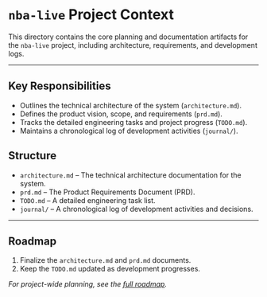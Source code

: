 # `nba-live` Project Context

This directory contains the core planning and documentation artifacts for the `nba-live` project, including architecture, requirements, and development logs.

---

## Key Responsibilities

*   Outlines the technical architecture of the system (`architecture.md`).
*   Defines the product vision, scope, and requirements (`prd.md`).
*   Tracks the detailed engineering tasks and project progress (`TODO.md`).
*   Maintains a chronological log of development activities (`journal/`).

## Structure

*   `architecture.md` – The technical architecture documentation for the system.
*   `prd.md` – The Product Requirements Document (PRD).
*   `TODO.md` – A detailed engineering task list.
*   `journal/` – A chronological log of development activities and decisions.

---

## Roadmap

1.  Finalize the `architecture.md` and `prd.md` documents.
2.  Keep the `TODO.md` updated as development progresses.

*For project-wide planning, see the [full roadmap](../PLAN.md).*